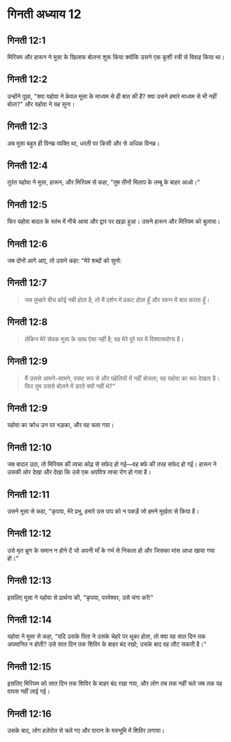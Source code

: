 # गिनती अध्याय 12

## गिनती 12:1
मिरियम और हारून ने मूसा के खिलाफ बोलना शुरू किया क्योंकि उसने एक कूशी स्त्री से विवाह किया था।

## गिनती 12:2
उन्होंने पूछा, "क्या यहोवा ने केवल मूसा के माध्यम से ही बात की है? क्या उसने हमारे माध्यम से भी नहीं बोला?" और यहोवा ने यह सुना।

## गिनती 12:3
अब मूसा बहुत ही विनम्र व्यक्ति था, धरती पर किसी और से अधिक विनम्र।

## गिनती 12:4
तुरंत यहोवा ने मूसा, हारून, और मिरियम से कहा, "तुम तीनों मिलाप के तम्बू के बाहर आओ।"

## गिनती 12:5
फिर यहोवा बादल के स्तंभ में नीचे आया और द्वार पर खड़ा हुआ। उसने हारून और मिरियम को बुलाया।

## गिनती 12:6
जब दोनों आगे आए, तो उसने कहा: "मेरे शब्दों को सुनो:

## गिनती 12:7
> जब तुम्हारे बीच कोई नबी होता है, तो मैं दर्शन में प्रकट होता हूँ और स्वप्न में बात करता हूँ।

## गिनती 12:8
> लेकिन मेरे सेवक मूसा के साथ ऐसा नहीं है; वह मेरे पूरे घर में विश्वासयोग्य है।

## गिनती 12:9
> मैं उससे आमने-सामने, स्पष्ट रूप से और पहेलियों में नहीं बोलता; वह यहोवा का रूप देखता है। फिर तुम उससे बोलने में डरते क्यों नहीं थे?"

## गिनती 12:9
यहोवा का क्रोध उन पर भड़का, और वह चला गया।

## गिनती 12:10
जब बादल उठा, तो मिरियम की त्वचा कोढ़ से सफेद हो गई—वह बर्फ की तरह सफेद हो गई। हारून ने उसकी ओर देखा और देखा कि उसे एक अपवित्र त्वचा रोग हो गया है।

## गिनती 12:11
उसने मूसा से कहा, "कृपया, मेरे प्रभु, हमारे उस पाप को न पकड़ें जो हमने मूर्खता से किया है।

## गिनती 12:12
उसे मृत भ्रूण के समान न होने दें जो अपनी माँ के गर्भ से निकला हो और जिसका मांस आधा खाया गया हो।"

## गिनती 12:13
इसलिए मूसा ने यहोवा से प्रार्थना की, "कृपया, परमेश्वर, उसे चंगा करें!"

## गिनती 12:14
यहोवा ने मूसा से कहा, "यदि उसके पिता ने उसके चेहरे पर थूका होता, तो क्या वह सात दिन तक अपमानित न होती? उसे सात दिन तक शिविर के बाहर बंद रखो; उसके बाद वह लौट सकती है।"

## गिनती 12:15
इसलिए मिरियम को सात दिन तक शिविर के बाहर बंद रखा गया, और लोग तब तक नहीं चले जब तक वह वापस नहीं लाई गई।

## गिनती 12:16
उसके बाद, लोग हज़ेरोत से चले गए और पारान के मरुभूमि में शिविर लगाया।
